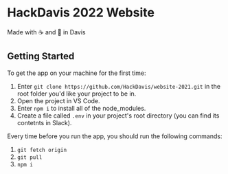 # HackDavis 2022 Website 

Made with ☕ and 💛 in Davis

## Getting Started

To get the app on your machine for the first time: 

1. Enter `git clone https://github.com/HackDavis/website-2021.git` in the root folder you'd like your project to be in. 
2. Open the project in VS Code. 
3. Enter `npm i` to install all of the node_modules. 
4. Create a file called `.env` in your project's root directory (you can find its contetnts in Slack). 

Every time before you run the app, you should run the following commands: 
1. `git fetch origin` 
2. `git pull` 
3. `npm i` 